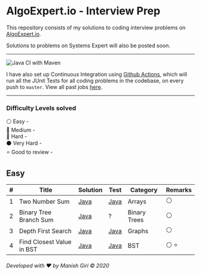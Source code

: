 #  AlgoExpert.io - Interview Prep

This repository consists of my solutions to coding interview problems on [AlgoExpert.io](https://www.algoexpert.io/product). 

Solutions to problems on Systems Expert will also be posted soon.

---

![Java CI with Maven](https://github.com/Manish-Giri/AlgoExpert.io/workflows/Java%20CI%20with%20Maven/badge.svg)

I have also set up Continuous Integration using [Github Actions](https://github.com/features/actions), which will run all the JUnit Tests for all coding problems in the codebase, on every push to `master`. View all past jobs [here](https://github.com/Manish-Giri/AlgoExpert.io/actions?query=workflow%3A%22Java+CI+with+Maven%22).

---
### Difficulty Levels solved

 
 :white_circle: Easy -    
 :large_blue_circle: Medium -     
 :red_circle: Hard -    
 :black_circle: Very Hard -    
 :star: Good to review - 

 
 ## Easy
 
 | # | Title | Solution |     Test   | Category  | Remarks |
 |---| ----- | -------- | ---------- | ---------- | ---------- |
 |1| Two Number Sum | [Java](./AlgoExpert/src/main/java/net/manishgiri/easy/twonumbersum/solution1/Program.java) | [Java](./AlgoExpert/src/test/java/net/manishgiri/easy/twonumbersum/solution1/ProgramTest.java) | Arrays | :white_circle:
 |2| Binary Tree Branch Sum | [Java](./AlgoExpert/src/main/java/net/manishgiri/easy/binarytreebranchsum/Program.java) | ? | Binary Trees | :white_circle:
 |3| Depth First Search | [Java](./AlgoExpert/src/main/java/net/manishgiri/easy/depthfirstsearch/Program.java) | [Java](./AlgoExpert/src/test/java/net/manishgiri/easy/depthfirstsearch/ProgramTest.java) | Graphs | :white_circle:
 |4| Find Closest Value in BST | [Java](./AlgoExpert/src/main/java/net/manishgiri/easy/findclosestvalueinBST/solution1/Program.java) | [Java](./AlgoExpert/src/test/java/net/manishgiri/easy/findclosestvalueinBST/solution1/ProgramTest.java) | BST | :white_circle: :star: 
 
 
 
 
 ###### Developed with :heart: by Manish Giri &copy; 2020
